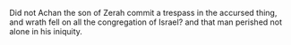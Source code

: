 Did not Achan the son of Zerah commit a trespass in the accursed thing, and wrath fell on all the congregation of Israel? and that man perished not alone in his iniquity.
